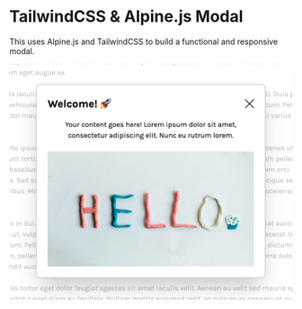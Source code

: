 # TailwindCSS & Alpine.js Modal

This uses Alpine.js and TailwindCSS to build a functional and responsive modal.

<img src="screenshot.png">